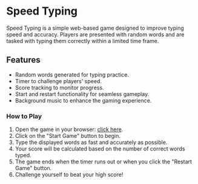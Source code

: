 # Speed Typing

Speed Typing is a simple web-based game designed to improve typing speed and accuracy. Players are presented with random words and are tasked with typing them correctly within a limited time frame.

## Features

- Random words generated for typing practice.
- Timer to challenge players' speed.
- Score tracking to monitor progress.
- Start and restart functionality for seamless gameplay.
- Background music to enhance the gaming experience.

### How to Play

1. Open the game in your browser: [click here](file:///C:/Users/rory2/Documents/VS%20Code%20Practice/Typing%20Game/index.html).
2. Click on the "Start Game" button to begin.
3. Type the displayed words as fast and accurately as possible.
4. Your score will be calculated based on the number of correct words typed.
5. The game ends when the timer runs out or when you click the "Restart Game" button.
6. Challenge yourself to beat your high score!
